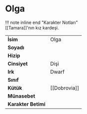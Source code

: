 # Olga   
  
!!! note inline end "Karakter Notları"  
	[[Tamara]]'nın kız kardeşi.     
  
|  |  |  
|---|---|  
| **İsim** | Olga |  
| **Soyadı** |  |  
| **Hizip** |  |  
| **Cinsiyet** | Dişi |  
| **Irk** | Dwarf |  
| **Sınıf** |  |  
| **Kütük** | [[Dobrovia]] |  
| **Münasebet** |  |  
| **Karakter Betimi** |  |  
  
  
